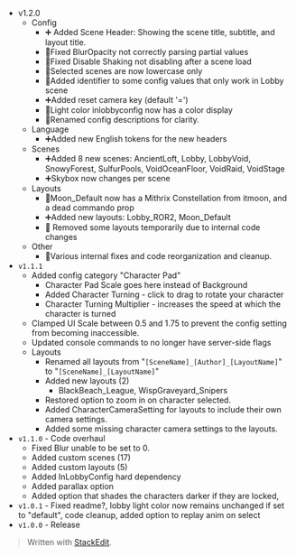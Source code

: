 ﻿* v1.2.0
	* Config
		* ➕ Added Scene Header: Showing the scene title, subtitle, and layout title.
		* 🔧Fixed BlurOpacity not correctly parsing partial values
		* 🔧Fixed Disable Shaking not disabling after a scene load
		* 🔧Selected scenes are now lowercase only
		* 🔧Added identifier to some config values that only work in Lobby scene
		* ➕Added reset camera key (default '=')
		* 🔧Light color inlobbyconfig now has a color display
		* 🔧Renamed config descriptions for clarity.
	* Language
		* ➕Added new English tokens for the new headers
	* Scenes
		* ➕Added 8 new scenes: AncientLoft, Lobby, LobbyVoid, SnowyForest, SulfurPools, VoidOceanFloor, VoidRaid, VoidStage
		* ➕Skybox now changes per scene
	* Layouts
		* 🔧Moon_Default now has a Mithrix Constellation from itmoon, and a dead commando prop
		* ➕Added new layouts: Lobby_ROR2, Moon_Default
		*  🔧 Removed some layouts temporarily due to internal code changes
	* Other
		* 🔧Various internal fixes and code reorganization and cleanup.
* `v1.1.1`
	* Added config category "Character Pad"
		* Character Pad Scale goes here instead of Background
		* Added Character Turning - click to drag to rotate your character
		* Character Turning Multiplier - increases the speed at which the character is turned
	* Clamped UI Scale between 0.5 and 1.75 to prevent the config setting from becoming inaccessible.
	* Updated console commands to no longer have server-side flags
	* Layouts
		* Renamed all layouts from "`[SceneName]_[Author]_[LayoutName]`" to "`[SceneName]_[LayoutName]`"
		* Added new layouts (2)
			* BlackBeach_League, WispGraveyard_Snipers
		* Restored option to zoom in on character selected.
		* Added CharacterCameraSetting for layouts to include their own camera settings.
		* Added some missing character camera settings to the layouts.
* `v1.1.0` - Code overhaul
	* Fixed Blur unable to be set to 0.
	* Added custom scenes (17)
	* Added custom layouts (5)
	* Added InLobbyConfig hard dependency
	* Added parallax option
	* Added option that shades the characters darker if they are locked,
* `v1.0.1` - Fixed readme?, lobby light color now remains unchanged if set to "default", code cleanup, added option to replay anim on select
* `v1.0.0` - Release


> Written with [StackEdit](https://stackedit.io/).
